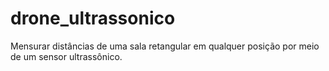 # drone_ultrassonico
Mensurar distâncias de uma sala retangular em qualquer posição por meio de um sensor ultrassônico.
